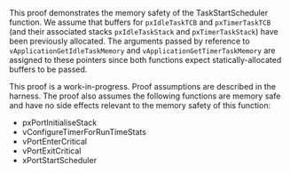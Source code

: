 This proof demonstrates the memory safety of the TaskStartScheduler function.
We assume that buffers for `pxIdleTaskTCB` and `pxTimerTaskTCB` (and their
associated stacks `pxIdleTaskStack` and `pxTimerTaskStack`) have been
previously allocated. The arguments passed by reference to
`vApplicationGetIdleTaskMemory` and `vApplicationGetTimerTaskMemory` are
assigned to these pointers since both functions expect statically-allocated
buffers to be passed.

This proof is a work-in-progress.  Proof assumptions are described in
the harness.  The proof also assumes the following functions are
memory safe and have no side effects relevant to the memory safety of
this function:

* pxPortInitialiseStack
* vConfigureTimerForRunTimeStats
* vPortEnterCritical
* vPortExitCritical
* xPortStartScheduler
